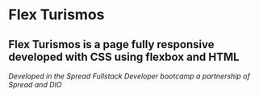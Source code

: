 
# Flex Turismos 

## Flex Turismos is a page fully responsive developed with CSS using flexbox and HTML

*Developed in the Spread Fullstack Developer bootcamp a partnership of Spread and DIO*



